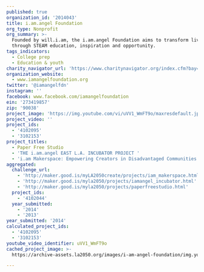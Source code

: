 ```yaml
---
published: true
organization_id: '2014043'
title: i.am.angel Foundation
org_type: Nonprofit
org_summary: >-
  Founded by will.i.am, the i.am.angel Foundation aims to transform lives
  through STEAM education, inspiration and opportunity.
tags_indicators:
  - College prep
  - Education & youth
charity_navigator_url: 'https://www.charitynavigator.org/index.cfm?bay=search.profile&ein=273419857'
organization_website:
  - www.iamangelfoundation.org
twitter: '@iamangelfdn'
instagram: ''
facebook: www.facebook.com/iamangelfoundation
ein: '273419857'
zip: '90038'
project_image: 'https://img.youtube.com/vi/uVV1_WmFT9o/maxresdefault.jpg'
project_video: ''
project_ids:
  - '4102095'
  - '3102153'
project_titles:
  - Paper Free Studio
  - 'THE i.am.angel EAST L.A. INCUBATOR PROJECT '
  - 'i.am Makerspace: Empowering Creators in Disadvantaged Communities'
aggregated:
  challenge_url:
    - 'http://maker.good.is/myLA2050create/projects/iam_makerspace.html'
    - 'http://maker.good.is/myla2050/projects/iamangel_incubator.html'
    - 'http://maker.good.is/myla2050/projects/paperfreestudio.html'
  project_ids:
    - '4102044'
  year_submitted:
    - '2014'
    - '2013'
year_submitted: '2014'
calculated_project_ids:
  - '4102095'
  - '3102153'
youtube_video_identifier: uVV1_WmFT9o
cached_project_image: >-
  https://archive-assets.la2050.org/images/i-am-angel-foundation/img.youtube.com/vi/uVV1_WmFT9o/maxresdefault.jpg

---
```

